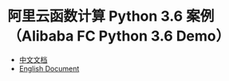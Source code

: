 # 阿里云函数计算 Python 3.6 案例（Alibaba FC Python 3.6 Demo）

- [中文文档](./readme_zh.md)
- [English Document](./readme_en.md)
